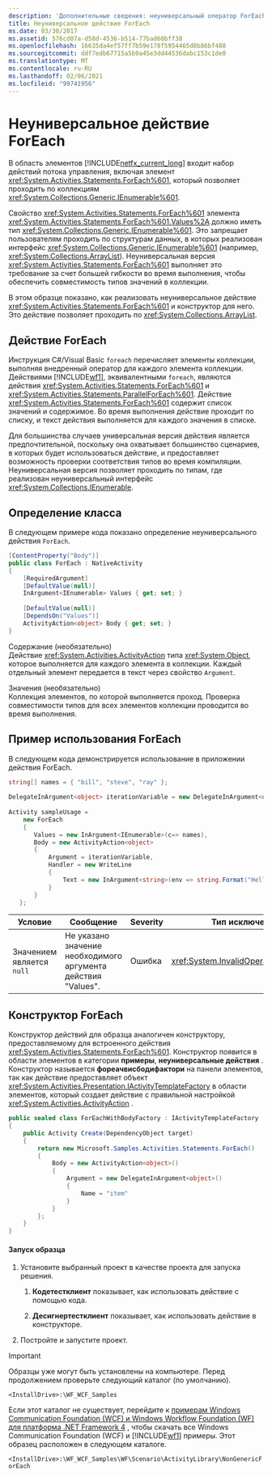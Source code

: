 ```yaml
---
description: 'Дополнительные сведения: неуниверсальный оператор ForEach'
title: Неуниверсальное действие ForEach
ms.date: 03/30/2017
ms.assetid: 576cd07a-d58d-4536-b514-77bad60bff38
ms.openlocfilehash: 16635da4ef57ff7b59e178f5954465d8b86bf488
ms.sourcegitcommit: ddf7edb67715a5b9a45e3dd44536dabc153c1de0
ms.translationtype: MT
ms.contentlocale: ru-RU
ms.lasthandoff: 02/06/2021
ms.locfileid: "99741956"
---
```

# <a name="non-generic-foreach"></a>Неуниверсальное действие ForEach

В область элементов [!INCLUDE[netfx_current_long](../../../../includes/netfx-current-long-md.md)] входит набор действий потока управления, включая элемент <xref:System.Activities.Statements.ForEach%601>, который позволяет проходить по коллекциям <xref:System.Collections.Generic.IEnumerable%601>.  
  
 Свойство <xref:System.Activities.Statements.ForEach%601> элемента <xref:System.Activities.Statements.ForEach%601.Values%2A> должно иметь тип <xref:System.Collections.Generic.IEnumerable%601>. Это запрещает пользователям проходить по структурам данных, в которых реализован интерфейс <xref:System.Collections.Generic.IEnumerable%601> (например, <xref:System.Collections.ArrayList>). Неуниверсальная версия <xref:System.Activities.Statements.ForEach%601> выполняет это требование за счет большей гибкости во время выполнения, чтобы обеспечить совместимость типов значений в коллекции.  
  
 В этом образце показано, как реализовать неуниверсальное действие <xref:System.Activities.Statements.ForEach%601> и конструктор для него. Это действие позволяет проходить по <xref:System.Collections.ArrayList>.  
  
## <a name="foreach-activity"></a>Действие ForEach  

 Инструкция C#/Visual Basic `foreach` перечисляет элементы коллекции, выполняя внедренный оператор для каждого элемента коллекции. Действиями [!INCLUDE[wf1](../../../../includes/wf1-md.md)], эквивалентными `foreach`, являются действия <xref:System.Activities.Statements.ForEach%601> и <xref:System.Activities.Statements.ParallelForEach%601>. Действие <xref:System.Activities.Statements.ForEach%601> содержит список значений и содержимое. Во время выполнения действие проходит по списку, и текст действия выполняется для каждого значения в списке.  
  
 Для большинства случаев универсальная версия действия является предпочтительной, поскольку она охватывает большинство сценариев, в которых будет использоваться действие, и предоставляет возможность проверки соответствия типов во время компиляции. Неуниверсальная версия позволяет проходить по типам, где реализован неуниверсальный интерфейс <xref:System.Collections.IEnumerable>.  
  
## <a name="class-definition"></a>Определение класса  

 В следующем примере кода показано определение неуниверсального действия `ForEach`.  
  
```csharp  
[ContentProperty("Body")]  
public class ForEach : NativeActivity  
{  
    [RequiredArgument]  
    [DefaultValue(null)]  
    InArgument<IEnumerable> Values { get; set; }  
  
    [DefaultValue(null)]  
    [DependsOn("Values")]  
    ActivityAction<object> Body { get; set; }
}  
```  
  
 Содержание (необязательно)  
 Действие <xref:System.Activities.ActivityAction> типа <xref:System.Object>, которое выполняется для каждого элемента в коллекции. Каждый отдельный элемент передается в текст через свойство `Argument`.  
  
 Значения (необязательно)  
 Коллекция элементов, по которой выполняется проход. Проверка совместимости типов для всех элементов коллекции проводится во время выполнения.  
  
## <a name="example-of-using-foreach"></a>Пример использования ForEach  

 В следующем кода демонстрируется использование в приложении действия ForEach.  
  
```csharp  
string[] names = { "bill", "steve", "ray" };  
  
DelegateInArgument<object> iterationVariable = new DelegateInArgument<object>() { Name = "iterationVariable" };  
  
Activity sampleUsage =  
    new ForEach  
    {  
       Values = new InArgument<IEnumerable>(c=> names),  
       Body = new ActivityAction<object>
       {
           Argument = iterationVariable,  
           Handler = new WriteLine  
           {  
               Text = new InArgument<string>(env => string.Format("Hello {0}",                                                               iterationVariable.Get(env)))  
           }  
       }  
   };  
```  
  
|Условие|Сообщение|Severity|Тип исключения|  
|---------------|-------------|--------------|--------------------|  
|Значением является `null`|Не указано значение необходимого аргумента действия "Values".|Ошибка|<xref:System.InvalidOperationException>|  
  
## <a name="foreach-designer"></a>Конструктор ForEach  

 Конструктор действий для образца аналогичен конструктору, предоставляемому для встроенного действия <xref:System.Activities.Statements.ForEach%601>. Конструктор появится в области элементов в категории **примеры**, **неуниверсальные действия** . Конструктор называется **фореачвисбодифактори** на панели элементов, так как действие предоставляет объект <xref:System.Activities.Presentation.IActivityTemplateFactory> в области элементов, который создает действие с правильной настройкой <xref:System.Activities.ActivityAction> .  
  
```csharp  
public sealed class ForEachWithBodyFactory : IActivityTemplateFactory  
{  
    public Activity Create(DependencyObject target)  
    {  
        return new Microsoft.Samples.Activities.Statements.ForEach()  
        {  
            Body = new ActivityAction<object>()  
            {  
                Argument = new DelegateInArgument<object>()  
                {  
                    Name = "item"  
                }  
            }  
        };  
    }  
}  
```  
  
#### <a name="to-run-this-sample"></a>Запуск образца  
  
1. Установите выбранный проект в качестве проекта для запуска решения.  
  
    1. **Кодетестклиент** показывает, как использовать действие с помощью кода.  
  
    2. **Десигнертестклиент** показывает, как использовать действие в конструкторе.  
  
2. Постройте и запустите проект.  
  
> [!IMPORTANT]
> Образцы уже могут быть установлены на компьютере. Перед продолжением проверьте следующий каталог (по умолчанию).  
>
> `<InstallDrive>:\WF_WCF_Samples`  
>
> Если этот каталог не существует, перейдите к [примерам Windows Communication Foundation (WCF) и Windows Workflow Foundation (WF) для платформа .NET Framework 4](https://www.microsoft.com/download/details.aspx?id=21459) , чтобы скачать все Windows Communication Foundation (WCF) и [!INCLUDE[wf1](../../../../includes/wf1-md.md)] примеры. Этот образец расположен в следующем каталоге.  
>
> `<InstallDrive>:\WF_WCF_Samples\WF\Scenario\ActivityLibrary\NonGenericForEach`
